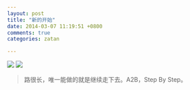 ```yaml
---
layout: post
title: "新的开始"
date: 2014-03-07 11:19:51 +0800
comments: true
categories: zatan 

---
```

![](http://a2bgeekblog.qiniudn.com/image/png/newstart01.jpg)
![](http://a2bgeekblog.qiniudn.com/image/png/newstart02.jpg)
> 路很长，唯一能做的就是继续走下去。A2B，Step By Step。
